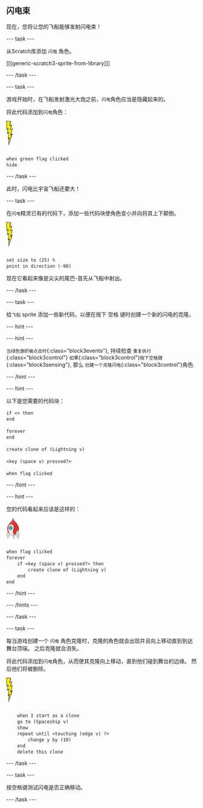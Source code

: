 ## 闪电束

现在，您将让您的飞船能够发射闪电束！

\--- task \---

从Scratch库添加 `闪电` 角色。

[[[generic-scratch3-sprite-from-library]]]

\--- /task \---

\--- task \---

游戏开始时，在飞船发射激光大炮之前，`闪电`角色应当是隐藏起来的。

将此代码添加到`闪电`角色：

![闪电角色](images/lightning-sprite.png)

```blocks3
when green flag clicked
hide
```

\--- /task \---

此时，闪电比宇宙飞船还要大！

\--- task \---

在`闪电`精灵已有的代码下，添加一些代码块使角色变小并向将其上下颠倒。

![闪电角色](images/lightning-sprite.png)

```blocks3
set size to (25) %
point in direction (-90)
```

现在它看起来像是尖尖的尾巴-首先从飞船中射出。

\--- /task \---

\--- task \---

给`飞船` sprite 添加一些新代码，以便在按下 <kbd>空格</kbd> 键时创建一个新的闪电的克隆。

\--- hint \---

\--- hint \---

`当绿色旗帜被点击时`{:class="block3events"}, 持续检查 `重复执行`{:class="block3control"} `如果`{:class="block3control"}`按下空格键`{:class="block3sensing"}, 那么 `创建一个克隆闪电`{:class="block3control"}角色.

\--- /hint \---

\--- hint \---

以下是您需要的代码块：

```blocks3
if <> then
end

forever
end

create clone of (Lightning v)

<key (space v) pressed?>

when flag clicked
```

\--- /hint \---

\--- hint \---

您的代码看起来应该是这样的：

![火箭角色](images/rocket-sprite.png)

```blocks3
when flag clicked
forever
    if <key (space v) pressed?> then
        create clone of (Lightning v)
    end
end
```

\--- /hint \---

\--- /hints \---

\--- /task \---

\--- task \---

每当游戏创建一个 `闪电` 角色克隆时，克隆的角色就会出现并且向上移动直到到达舞台顶端。 之后克隆就会消失。

将此代码添加到`闪电`角色，从而使其克隆向上移动，直到他们碰到舞台的边缘。 然后他们将被删除。

![闪电角色](images/lightning-sprite.png)

```blocks3
    when I start as a clone
    go to (Spaceship v)
    show
    repeat until <touching (edge v) ?>
        change y by (10)
    end
    delete this clone
```

\--- /task \---

\--- task \---

按<kbd>空格</kbd>键测试闪电是否正确移动。

\--- /task \---
